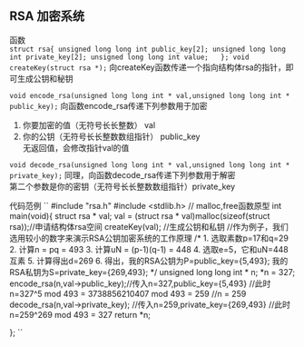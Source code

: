 ## RSA 加密系统  
函数  
``
struct rsa{
  unsigned long long int public_key[2];
  unsigned long long int private_key[2];
  unsigned long long int value;  
};
void createKey(struct rsa *);
``
向createKey函数传递一个指向结构体rsa的指针，即可生成公钥和秘钥  
  
  
``
void encode_rsa(unsigned long long int * val,unsigned long long int * public_key);
``
向函数encode_rsa传递下列参数用于加密  
1. 你要加密的值（无符号长长整数）    val  
2. 你的公钥（无符号长长整数数组指针）  public_key  
无返回值，会修改指针val的值  

``
void decode_rsa(unsigned long long int * val,unsigned long long int * private_key);
``
同理，向函数decode_rsa传递下列参数用于解密  
第二个参数是你的密钥（无符号长长整数数组指针）private_key  
  
    
      
代码范例
``
#include "rsa.h"
#include <stdlib.h> // malloc,free函数原型
int main(void){
  struct rsa * val;
  val = (struct rsa * val)malloc(sizeof(struct rsa));//申请结构体rsa空间
  createKey(val);
  //生成公钥和私钥
  //作为例子，我们选用较小的数字来演示RSA公钥加密系统的工作原理
  /*
        1. 选取素数p=17和q=29
        2. 计算n = pq = 493
        3. 计算uN = (p-1)(q-1) = 448
        4. 选取e=5，它和uN=448互素
        5. 计算得出d=269
        6. 得出，我的RSA公钥为P=public_key={5,493};
                我的RSA私钥为S=private_key={269,493};
   */
   unsigned long long int * n;
   *n = 327;
   encode_rsa(n,val->public_key);//传入n=327,public_key={5,493}
   //此时n=327^5 mod 493 = 3738856210407 mod 493 = 259
   //n = 259
   decode_rsa(n,val->private_key); //传入n=259,private_key={269,493}
   //此时n=259^269 mod 493 = 327
   return *n;
   
};
``
